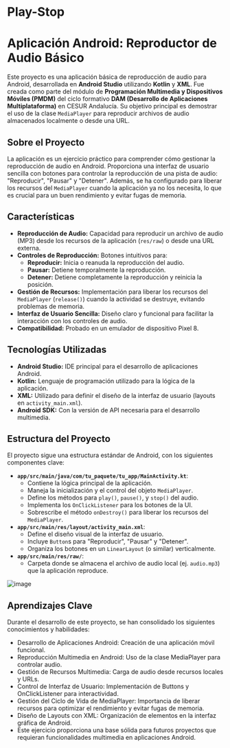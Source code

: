 # Play-Stop

# Aplicación Android: Reproductor de Audio Básico

Este proyecto es una aplicación básica de reproducción de audio para Android, desarrollada en **Android Studio** utilizando **Kotlin** y **XML**. Fue creada como parte del módulo de **Programación Multimedia y Dispositivos Móviles (PMDM)** del ciclo formativo **DAM (Desarrollo de Aplicaciones Multiplataforma)** en CESUR Andalucía. Su objetivo principal es demostrar el uso de la clase `MediaPlayer` para reproducir archivos de audio almacenados localmente o desde una URL.

## Sobre el Proyecto

La aplicación es un ejercicio práctico para comprender cómo gestionar la reproducción de audio en Android. Proporciona una interfaz de usuario sencilla con botones para controlar la reproducción de una pista de audio: "Reproducir", "Pausar" y "Detener". Además, se ha configurado para liberar los recursos del `MediaPlayer` cuando la aplicación ya no los necesita, lo que es crucial para un buen rendimiento y evitar fugas de memoria.

## Características

* **Reproducción de Audio:** Capacidad para reproducir un archivo de audio (MP3) desde los recursos de la aplicación (`res/raw`) o desde una URL externa.
* **Controles de Reproducción:** Botones intuitivos para:
    * **Reproducir:** Inicia o reanuda la reproducción del audio.
    * **Pausar:** Detiene temporalmente la reproducción.
    * **Detener:** Detiene completamente la reproducción y reinicia la posición.
* **Gestión de Recursos:** Implementación para liberar los recursos del `MediaPlayer` (`release()`) cuando la actividad se destruye, evitando problemas de memoria.
* **Interfaz de Usuario Sencilla:** Diseño claro y funcional para facilitar la interacción con los controles de audio.
* **Compatibilidad:** Probado en un emulador de dispositivo Pixel 8.

## Tecnologías Utilizadas

* **Android Studio:** IDE principal para el desarrollo de aplicaciones Android.
* **Kotlin:** Lenguaje de programación utilizado para la lógica de la aplicación.
* **XML:** Utilizado para definir el diseño de la interfaz de usuario (layouts en `activity_main.xml`).
* **Android SDK:** Con la versión de API necesaria para el desarrollo multimedia.

## Estructura del Proyecto

El proyecto sigue una estructura estándar de Android, con los siguientes componentes clave:

* **`app/src/main/java/com/tu_paquete/tu_app/MainActivity.kt`**:
    * Contiene la lógica principal de la aplicación.
    * Maneja la inicialización y el control del objeto `MediaPlayer`.
    * Define los métodos para `play()`, `pause()`, y `stop()` del audio.
    * Implementa los `OnClickListener` para los botones de la UI.
    * Sobrescribe el método `onDestroy()` para liberar los recursos del `MediaPlayer`.
* **`app/src/main/res/layout/activity_main.xml`**:
    * Define el diseño visual de la interfaz de usuario.
    * Incluye `Button`s para "Reproducir", "Pausar" y "Detener".
    * Organiza los botones en un `LinearLayout` (o similar) verticalmente.
* **`app/src/main/res/raw/`**:
    * Carpeta donde se almacena el archivo de audio local (ej. `audio.mp3`) que la aplicación reproduce.
 
![image](https://github.com/user-attachments/assets/2c47825b-98a7-4147-9adf-58beb5bfe76e)

## Aprendizajes Clave

Durante el desarrollo de este proyecto, se han consolidado los siguientes conocimientos y habilidades:

* Desarrollo de Aplicaciones Android: Creación de una aplicación móvil funcional.
* Reproducción Multimedia en Android: Uso de la clase MediaPlayer para controlar audio.
* Gestión de Recursos Multimedia: Carga de audio desde recursos locales y URLs.
* Control de Interfaz de Usuario: Implementación de Buttons y OnClickListener para interactividad.
* Gestión del Ciclo de Vida de MediaPlayer: Importancia de liberar recursos para optimizar el rendimiento y evitar fugas de memoria.
* Diseño de Layouts con XML: Organización de elementos en la interfaz gráfica de Android.
* Este ejercicio proporciona una base sólida para futuros proyectos que requieran funcionalidades multimedia en aplicaciones Android.
